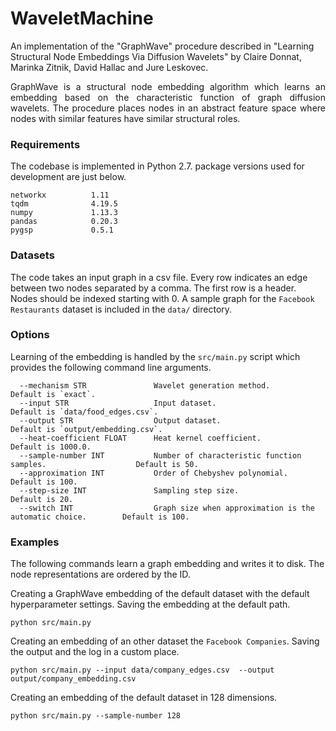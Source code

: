 # WaveletMachine
An implementation of the "GraphWave" procedure described in "Learning Structural Node Embeddings Via Diffusion Wavelets" by Claire Donnat, Marinka Zitnik, David Hallac and Jure Leskovec.

<p align="justify">
GraphWave is a structural node embedding algorithm which learns an embedding based on the characteristic function of graph diffusion wavelets. The procedure places nodes in an abstract feature space where nodes with similar features have similar structural roles.
</p>

### Requirements

The codebase is implemented in Python 2.7.
package versions used for development are just below.
```
networkx          1.11
tqdm              4.19.5
numpy             1.13.3
pandas            0.20.3
pygsp             0.5.1
```

### Datasets

The code takes an input graph in a csv file. Every row indicates an edge between two nodes separated by a comma. The first row is a header. Nodes should be indexed starting with 0. A sample graph for the `Facebook Restaurants` dataset is included in the  `data/` directory.

### Options

Learning of the embedding is handled by the `src/main.py` script which provides the following command line arguments.

```
  --mechanism STR               Wavelet generation method.                                    Default is `exact`.
  --input STR                   Input dataset.                                                Default is `data/food_edges.csv`.
  --output STR                  Output dataset.                                               Default is `output/embedding.csv`.
  --heat-coefficient FLOAT      Heat kernel coefficient.                                      Default is 1000.0.
  --sample-number INT           Number of characteristic function samples.                    Default is 50.
  --approximation INT           Order of Chebyshev polynomial.                                Default is 100.
  --step-size INT               Sampling step size.                                           Default is 20.
  --switch INT                  Graph size when approximation is the automatic choice.        Default is 100.
```

### Examples

The following commands learn a graph embedding and writes it to disk. The node representations are ordered by the ID.

Creating a GraphWave embedding of the default dataset with the default hyperparameter settings. Saving the embedding at the default path.

```
python src/main.py
```

Creating an embedding of an other dataset the `Facebook Companies`. Saving the output and the log in a custom place.

```
python src/main.py --input data/company_edges.csv  --output output/company_embedding.csv
```

Creating an embedding of the default dataset in 128 dimensions.

```
python src/main.py --sample-number 128
```
